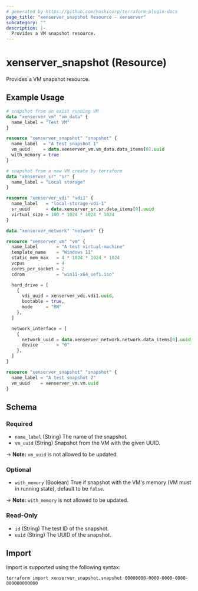 ```yaml
---
# generated by https://github.com/hashicorp/terraform-plugin-docs
page_title: "xenserver_snapshot Resource - xenserver"
subcategory: ""
description: |-
  Provides a VM snapshot resource.
---
```


# xenserver_snapshot (Resource)

Provides a VM snapshot resource.

## Example Usage

```terraform
# snapshot from an exist running VM 
data "xenserver_vm" "vm_data" {
  name_label = "Test VM"
}

resource "xenserver_snapshot" "snapshot" {
  name_label  = "A test snapshot 1"
  vm_uuid     = data.xenserver_vm.vm_data.data_items[0].uuid
  with_memory = true
}

# snapshot from a new VM create by terraform
data "xenserver_sr" "sr" {
  name_label = "Local storage"
}

resource "xenserver_vdi" "vdi1" {
  name_label   = "local-storage-vdi-1"
  sr_uuid      = data.xenserver_sr.sr.data_items[0].uuid
  virtual_size = 100 * 1024 * 1024 * 1024
}

data "xenserver_network" "network" {}

resource "xenserver_vm" "vm" {
  name_label       = "A test virtual-machine"
  template_name    = "Windows 11"
  static_mem_max   = 4 * 1024 * 1024 * 1024
  vcpus            = 4
  cores_per_socket = 2
  cdrom            = "win11-x64_uefi.iso"

  hard_drive = [
    {
      vdi_uuid = xenserver_vdi.vdi1.uuid,
      bootable = true,
      mode     = "RW"
    },
  ]

  network_interface = [
    {
      network_uuid = data.xenserver_network.network.data_items[0].uuid,
      device       = "0"
    },
  ]
}

resource "xenserver_snapshot" "snapshot" {
  name_label = "A test snapshot 2"
  vm_uuid    = xenserver_vm.vm.uuid
}
```

<!-- schema generated by tfplugindocs -->
## Schema

### Required

- `name_label` (String) The name of the snapshot.
- `vm_uuid` (String) Snapshot from the VM with the given UUID.

-> **Note:** `vm_uuid` is not allowed to be updated.

### Optional

- `with_memory` (Boolean) True if snapshot with the VM's memory (VM must in running state), default to be `false`.

-> **Note:** `with_memory` is not allowed to be updated.

### Read-Only

- `id` (String) The test ID of the snapshot.
- `uuid` (String) The UUID of the snapshot.

## Import

Import is supported using the following syntax:

```shell
terraform import xenserver_snapshot.snapshot 00000000-0000-0000-0000-000000000000
```

